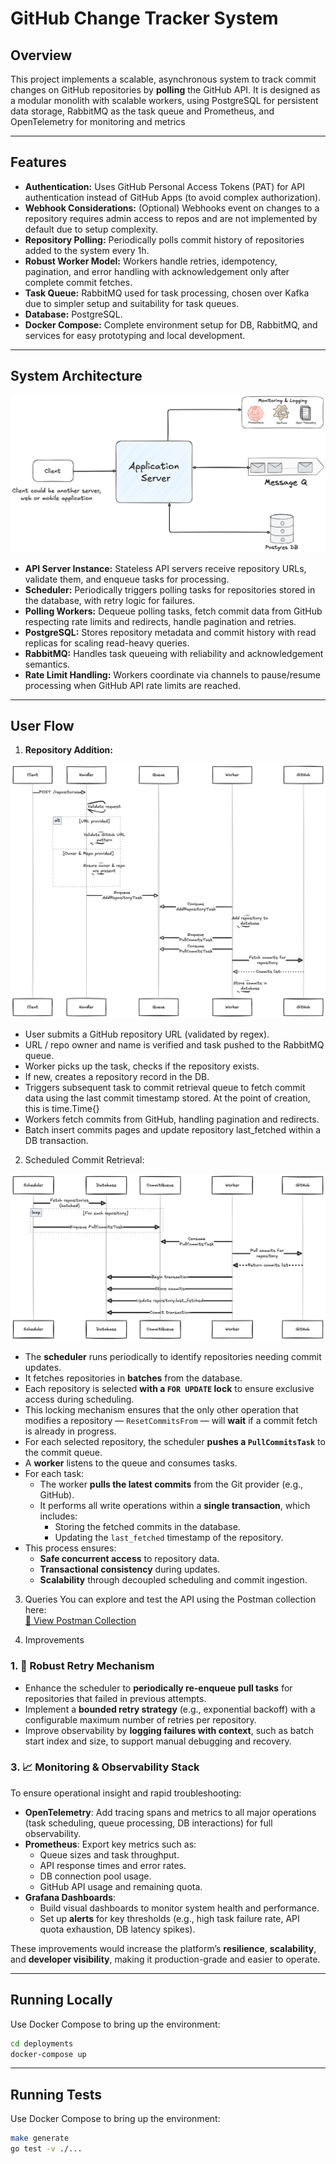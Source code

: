 # GitHub Change Tracker System

## Overview

This project implements a scalable, asynchronous system to track commit changes
on GitHub repositories by **polling** the GitHub API. It is designed as a
modular monolith with scalable workers, using PostgreSQL for persistent
data storage, RabbitMQ as the task queue and Prometheus, and OpenTelemetry
for monitoring and metrics

---

## Features

- **Authentication:** Uses GitHub Personal Access Tokens (PAT) for API
  authentication instead of GitHub Apps (to avoid complex authorization).
- **Webhook Considerations:** (Optional) Webhooks event on changes to a
  repository requires admin access to repos and are not implemented by default
  due to setup complexity.
- **Repository Polling:** Periodically polls commit history of repositories
  added to the system every 1h.
- **Robust Worker Model:** Workers handle retries, idempotency, pagination, and
  error handling with acknowledgement only after complete commit fetches.
- **Task Queue:** RabbitMQ used for task processing, chosen over Kafka due to
  simpler setup and suitability for task queues.
- **Database:** PostgreSQL.
- **Docker Compose:** Complete environment setup for DB, RabbitMQ, and services
  for easy prototyping and local development.

---

## System Architecture

![System Architecture Diagram](https://github.com/isongjosiah/github-change-tracker/blob/main/assets/GitHub%20Tracking%20System.png)

- **API Server Instance:** Stateless API servers receive repository URLs, validate them, and enqueue tasks for processing.
- **Scheduler:** Periodically triggers polling tasks for repositories stored in the database, with retry logic for failures.
- **Polling Workers:** Dequeue polling tasks, fetch commit data from GitHub respecting rate limits and redirects, handle pagination and retries.
- **PostgreSQL:** Stores repository metadata and commit history with read replicas for scaling read-heavy queries.
- **RabbitMQ:** Handles task queueing with reliability and acknowledgement semantics.
- **Rate Limit Handling:** Workers coordinate via channels to pause/resume processing when GitHub API rate limits are reached.

---

## User Flow

1. **Repository Addition:**

![Repository Addition Sequence Diagram](https://github.com/isongjosiah/github-change-tracker/blob/main/assets/Add%20Repository%20Seq%20Diagram.png)

- User submits a GitHub repository URL (validated by regex).
- URL / repo owner and name is verified and task pushed to the RabbitMQ queue.
- Worker picks up the task, checks if the repository exists.
- If new, creates a repository record in the DB.
- Triggers subsequent task to commit retrieval queue to fetch commit data using
  the last commit timestamp stored. At the point of creation, this is time.Time{}
- Workers fetch commits from GitHub, handling pagination and redirects.
- Batch insert commits pages and update repository last_fetched within a DB transaction.

2. Scheduled Commit Retrieval:

![Scheduled Commit Retrieval Sequence Diagram](https://github.com/isongjosiah/github-change-tracker/blob/main/assets/Pool%20Commit%20Seq%20Diagram.png)

- The **scheduler** runs periodically to identify repositories needing commit updates.
- It fetches repositories in **batches** from the database.
- Each repository is selected **with a `FOR UPDATE` lock** to ensure exclusive access during scheduling.
- This locking mechanism ensures that the only other operation that modifies a repository — `ResetCommitsFrom` — will **wait** if a commit fetch is already in progress.
- For each selected repository, the scheduler **pushes a `PullCommitsTask`** to the commit queue.
- A **worker** listens to the queue and consumes tasks.
- For each task:
  - The worker **pulls the latest commits** from the Git provider (e.g., GitHub).
  - It performs all write operations within a **single transaction**, which includes:
    - Storing the fetched commits in the database.
    - Updating the `last_fetched` timestamp of the repository.
- This process ensures:
  - **Safe concurrent access** to repository data.
  - **Transactional consistency** during updates.
  - **Scalability** through decoupled scheduling and commit ingestion.

3. Queries
   You can explore and test the API using the Postman collection here:  
   [🔗 View Postman Collection](https://elements.getpostman.com/redirect?entityId=29631323-333ab8be-5550-4eda-83dc-342eef9c567e&entityType=collection)

4. Improvements

### 1. 🔁 Robust Retry Mechanism

- Enhance the scheduler to **periodically re-enqueue pull tasks** for repositories that failed in previous attempts.
- Implement a **bounded retry strategy** (e.g., exponential backoff) with a configurable maximum number of retries per repository.
- Improve observability by **logging failures with context**, such as batch start index and size, to support manual debugging and recovery.

### 3. 📈 Monitoring & Observability Stack

To ensure operational insight and rapid troubleshooting:

- **OpenTelemetry**: Add tracing spans and metrics to all major operations (task scheduling, queue processing, DB interactions) for full observability.
- **Prometheus**: Export key metrics such as:
  - Queue sizes and task throughput.
  - API response times and error rates.
  - DB connection pool usage.
  - GitHub API usage and remaining quota.
- **Grafana Dashboards**:
  - Build visual dashboards to monitor system health and performance.
  - Set up **alerts** for key thresholds (e.g., high task failure rate, API quota exhaustion, DB latency spikes).

These improvements would increase the platform’s **resilience**, **scalability**, and **developer visibility**, making it production-grade and easier to operate.

---

## Running Locally

Use Docker Compose to bring up the environment:

```bash
cd deployments
docker-compose up
```

---

## Running Tests

Use Docker Compose to bring up the environment:

```bash
make generate
go test -v ./...
```
